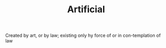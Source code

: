 ---
title: Artificial
letter: A
permalink: "/definitions/bld-artificial.html"
body: Created by art, or by law; existing only hy force of or in con-templation of
  law
published_at: '2018-07-07'
source: Black's Law Dictionary 2nd Ed (1910)
layout: post
---